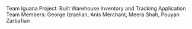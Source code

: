 Team Iguana Project: Built Warehouse Inventory and Tracking Application
Team Members: George Izraelian, Anis Merchant, Meera Shah, Pouyan Zarbafian